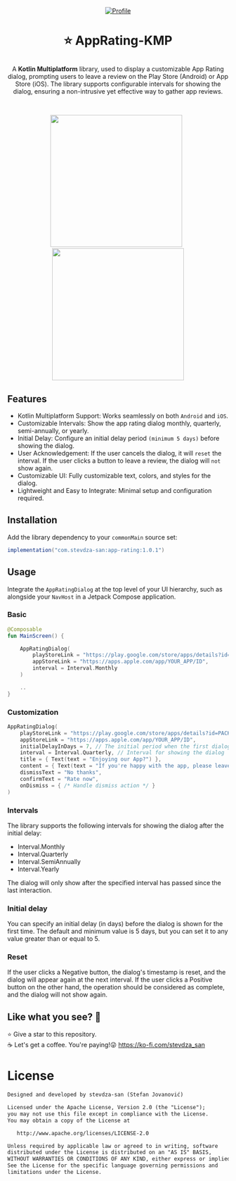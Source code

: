 <p align="center">
  <a href="https://central.sonatype.com/artifact/com.stevdza-san/app-rating"><img alt="Profile" src="https://badgen.net/badge/Maven Central/v1.0.1/blue?icon=github"/></a>
</p>

# <p align="center">⭐ AppRating-KMP </p>

<p align="center">
A <b>Kotlin Multiplatform</b> library, used to display a customizable App Rating dialog, prompting users to leave a review on the Play Store (Android) or App Store (iOS). The library supports configurable intervals for showing the dialog, ensuring a non-intrusive yet effective way to gather app reviews.
</p><br>

<p align="center">
<img src="ASSETS/dialog_light.png" width=300 />
  &nbsp;
<img src="ASSETS/dialog_dark.png" width=300 />
</p>

## Features

- Kotlin Multiplatform Support: Works seamlessly on both `Android` and `iOS`.
- Customizable Intervals: Show the app rating dialog monthly, quarterly, semi-annually, or yearly.
- Initial Delay: Configure an initial delay period `(minimum 5 days)` before showing the dialog.
- User Acknowledgement: If the user cancels the dialog, it will `reset` the interval. If the user clicks a button to leave a review, the dialog will `not` show again.
- Customizable UI: Fully customizable text, colors, and styles for the dialog.
- Lightweight and Easy to Integrate: Minimal setup and configuration required.

## Installation
Add the library dependency to your `commonMain` source set:

```gradle
implementation("com.stevdza-san:app-rating:1.0.1")
```

## Usage
Integrate the `AppRatingDialog` at the top level of your UI hierarchy, such as alongside your `NavHost` in a Jetpack Compose application.

### Basic
```kotlin
@Composable
fun MainScreen() {

    AppRatingDialog(
        playStoreLink = "https://play.google.com/store/apps/details?id=PACKAGE_NAME",
        appStoreLink = "https://apps.apple.com/app/YOUR_APP/ID",
        interval = Interval.Monthly
    )

    ..
}
```

### Customization
```kotlin
AppRatingDialog(
    playStoreLink = "https://play.google.com/store/apps/details?id=PACKAGE_NAME",
    appStoreLink = "https://apps.apple.com/app/YOUR_APP/ID",
    initialDelayInDays = 7, // The initial period when the first dialog should show
    interval = Interval.Quarterly, // Interval for showing the dialog
    title = { Text(text = "Enjoying our App?") },
    content = { Text(text = "If you're happy with the app, please leave us a review!") },
    dismissText = "No thanks",
    confirmText = "Rate now",
    onDismiss = { /* Handle dismiss action */ }
)
```

### Intervals
The library supports the following intervals for showing the dialog after the initial delay:

- Interval.Monthly
- Interval.Quarterly
- Interval.SemiAnnually
- Interval.Yearly

The dialog will only show after the specified interval has passed since the last interaction.

### Initial delay
You can specify an initial delay (in days) before the dialog is shown for the first time. The default and minimum value is 5 days, but you can set it to any value greater than or equal to 5.

### Reset
If the user clicks a Negative button, the dialog's timestamp is reset, and the dialog will appear again at the next interval. If the user clicks a Positive button on the other hand, the operation should be considered as complete, and the dialog will not show again.


## Like what you see? :yellow_heart:
⭐ Give a star to this repository. <br />
☕ Let's get a coffee. You're paying!😜 https://ko-fi.com/stevdza_san

# License
```xml
Designed and developed by stevdza-san (Stefan Jovanović)

Licensed under the Apache License, Version 2.0 (the "License");
you may not use this file except in compliance with the License.
You may obtain a copy of the License at

   http://www.apache.org/licenses/LICENSE-2.0

Unless required by applicable law or agreed to in writing, software
distributed under the License is distributed on an "AS IS" BASIS,
WITHOUT WARRANTIES OR CONDITIONS OF ANY KIND, either express or implied.
See the License for the specific language governing permissions and
limitations under the License.
```
